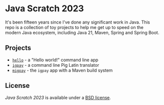 # Java Scratch 2023

It's been fifteen years since I've done any significant work in Java.  This 
repo is a collection of toy projects to help me get up to speed on the modern
Java ecosystem, including Java 21, Maven, Spring and Spring Boot.

## Projects

- [`hello`](./blob/main/hello) - a "Hello world!" command line app
- [`igpay`](./blob/main/igpay) - a command line Pig Latin translator
- [`migpay`](./blob/main/migpay) - the `igpay` app with a Maven build system

## License

_Java Scratch 2023_ is available under a [BSD license][40].

[40]: ./blob/main/LICENSE

